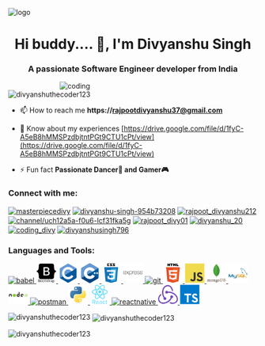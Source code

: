 ![logo](https://github.com/divyanshuThecoder123/divyanshuThecoder123/blob/main/image(1).png)
<h1 align="center">Hi buddy.... 👋, I'm Divyanshu Singh</h1>
<h3 align="center">A passionate Software Engineer developer from India</h3>

<img align="right" alt="coding" width="400" src="https://user-images.githubusercontent.com/55389276/140866485-8fb1c876-9a8f-4d6a-98dc-08c4981eaf70.gif">


<p align="left"> <img src="https://komarev.com/ghpvc/?username=divyanshuthecoder123&label=Profile%20views&color=0e75b6&style=flat" alt="divyanshuthecoder123" /> </p>

- 📫 How to reach me **https://rajpootdivyanshu37@gmail.com**

- 📄 Know about my experiences [https://drive.google.com/file/d/1fyC-A5eB8hMMSPzdbjtntPGt9CTU1cPt/view](https://drive.google.com/file/d/1fyC-A5eB8hMMSPzdbjtntPGt9CTU1cPt/view)

- ⚡ Fun fact **Passionate Dancer🕺 and Gamer🎮**

<h3 align="left">Connect with me:</h3>
<p align="left">
<a href="https://twitter.com/masterpiecedivy" target="blank"><img align="center" src="https://raw.githubusercontent.com/rahuldkjain/github-profile-readme-generator/master/src/images/icons/Social/twitter.svg" alt="masterpiecedivy" height="30" width="40" /></a>
<a href="https://linkedin.com/in/divyanshu-singh-954b73208" target="blank"><img align="center" src="https://raw.githubusercontent.com/rahuldkjain/github-profile-readme-generator/master/src/images/icons/Social/linked-in-alt.svg" alt="divyanshu-singh-954b73208" height="30" width="40" /></a>
<a href="https://instagram.com/rajpoot_divyanshu212" target="blank"><img align="center" src="https://raw.githubusercontent.com/rahuldkjain/github-profile-readme-generator/master/src/images/icons/Social/instagram.svg" alt="rajpoot_divyanshu212" height="30" width="40" /></a>
<a href="https://www.youtube.com/c/channel/uch12a5a-f0u6-lcf31fka5g" target="blank"><img align="center" src="https://raw.githubusercontent.com/rahuldkjain/github-profile-readme-generator/master/src/images/icons/Social/youtube.svg" alt="channel/uch12a5a-f0u6-lcf31fka5g" height="30" width="40" /></a>
<a href="https://www.codechef.com/users/rajpoot_divy01" target="blank"><img align="center" src="https://cdn.jsdelivr.net/npm/simple-icons@3.1.0/icons/codechef.svg" alt="rajpoot_divy01" height="30" width="40" /></a>
<a href="https://codeforces.com/profile/divyanshu_20" target="blank"><img align="center" src="https://raw.githubusercontent.com/rahuldkjain/github-profile-readme-generator/master/src/images/icons/Social/codeforces.svg" alt="divyanshu_20" height="30" width="40" /></a>
<a href="https://www.leetcode.com/coding_divy" target="blank"><img align="center" src="https://raw.githubusercontent.com/rahuldkjain/github-profile-readme-generator/master/src/images/icons/Social/leet-code.svg" alt="coding_divy" height="30" width="40" /></a>
<a href="https://auth.geeksforgeeks.org/user/divyanshusingh796" target="blank"><img align="center" src="https://raw.githubusercontent.com/rahuldkjain/github-profile-readme-generator/master/src/images/icons/Social/geeks-for-geeks.svg" alt="divyanshusingh796" height="30" width="40" /></a>
</p>

<h3 align="left">Languages and Tools:</h3>
<p align="left"> <a href="https://babeljs.io/" target="_blank" rel="noreferrer"> <img src="https://www.vectorlogo.zone/logos/babeljs/babeljs-icon.svg" alt="babel" width="40" height="40"/> </a> <a href="https://getbootstrap.com" target="_blank" rel="noreferrer"> <img src="https://raw.githubusercontent.com/devicons/devicon/master/icons/bootstrap/bootstrap-plain-wordmark.svg" alt="bootstrap" width="40" height="40"/> </a> <a href="https://www.cprogramming.com/" target="_blank" rel="noreferrer"> <img src="https://raw.githubusercontent.com/devicons/devicon/master/icons/c/c-original.svg" alt="c" width="40" height="40"/> </a> <a href="https://www.w3schools.com/cpp/" target="_blank" rel="noreferrer"> <img src="https://raw.githubusercontent.com/devicons/devicon/master/icons/cplusplus/cplusplus-original.svg" alt="cplusplus" width="40" height="40"/> </a> <a href="https://www.w3schools.com/css/" target="_blank" rel="noreferrer"> <img src="https://raw.githubusercontent.com/devicons/devicon/master/icons/css3/css3-original-wordmark.svg" alt="css3" width="40" height="40"/> </a> <a href="https://expressjs.com" target="_blank" rel="noreferrer"> <img src="https://raw.githubusercontent.com/devicons/devicon/master/icons/express/express-original-wordmark.svg" alt="express" width="40" height="40"/> </a> <a href="https://git-scm.com/" target="_blank" rel="noreferrer"> <img src="https://www.vectorlogo.zone/logos/git-scm/git-scm-icon.svg" alt="git" width="40" height="40"/> </a> <a href="https://www.w3.org/html/" target="_blank" rel="noreferrer"> <img src="https://raw.githubusercontent.com/devicons/devicon/master/icons/html5/html5-original-wordmark.svg" alt="html5" width="40" height="40"/> </a> <a href="https://developer.mozilla.org/en-US/docs/Web/JavaScript" target="_blank" rel="noreferrer"> <img src="https://raw.githubusercontent.com/devicons/devicon/master/icons/javascript/javascript-original.svg" alt="javascript" width="40" height="40"/> </a> <a href="https://www.mongodb.com/" target="_blank" rel="noreferrer"> <img src="https://raw.githubusercontent.com/devicons/devicon/master/icons/mongodb/mongodb-original-wordmark.svg" alt="mongodb" width="40" height="40"/> </a> <a href="https://www.mysql.com/" target="_blank" rel="noreferrer"> <img src="https://raw.githubusercontent.com/devicons/devicon/master/icons/mysql/mysql-original-wordmark.svg" alt="mysql" width="40" height="40"/> </a> <a href="https://nodejs.org" target="_blank" rel="noreferrer"> <img src="https://raw.githubusercontent.com/devicons/devicon/master/icons/nodejs/nodejs-original-wordmark.svg" alt="nodejs" width="40" height="40"/> </a> <a href="https://postman.com" target="_blank" rel="noreferrer"> <img src="https://www.vectorlogo.zone/logos/getpostman/getpostman-icon.svg" alt="postman" width="40" height="40"/> </a> <a href="https://www.python.org" target="_blank" rel="noreferrer"> <img src="https://raw.githubusercontent.com/devicons/devicon/master/icons/python/python-original.svg" alt="python" width="40" height="40"/> </a> <a href="https://reactjs.org/" target="_blank" rel="noreferrer"> <img src="https://raw.githubusercontent.com/devicons/devicon/master/icons/react/react-original-wordmark.svg" alt="react" width="40" height="40"/> </a> <a href="https://reactnative.dev/" target="_blank" rel="noreferrer"> <img src="https://reactnative.dev/img/header_logo.svg" alt="reactnative" width="40" height="40"/> </a> <a href="https://redux.js.org" target="_blank" rel="noreferrer"> <img src="https://raw.githubusercontent.com/devicons/devicon/master/icons/redux/redux-original.svg" alt="redux" width="40" height="40"/> </a> <a href="https://www.typescriptlang.org/" target="_blank" rel="noreferrer"> <img src="https://raw.githubusercontent.com/devicons/devicon/master/icons/typescript/typescript-original.svg" alt="typescript" width="40" height="40"/> </a> </p>

<p><img align="left" src="https://github-readme-stats.vercel.app/api/top-langs?username=divyanshuthecoder123&show_icons=true&locale=en&layout=compact" alt="divyanshuthecoder123" /></p>

<p>&nbsp;<img align="center" src="https://github-readme-stats.vercel.app/api?username=divyanshuthecoder123&show_icons=true&locale=en" alt="divyanshuthecoder123" /></p>

<p><img align="center" src="https://github-readme-streak-stats.herokuapp.com/?user=divyanshuthecoder123&" alt="divyanshuthecoder123" /></p>

